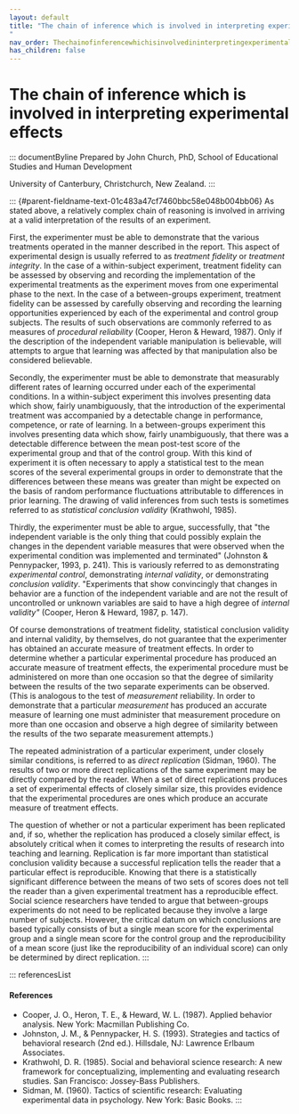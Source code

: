 ```yaml
---
layout: default
title: "The chain of inference which is involved in interpreting experimental effects 
"
nav_order: Thechainofinferencewhichisinvolvedininterpretingexperimentaleffects
has_children: false
---
```

# The chain of inference which is involved in interpreting experimental effects 


::: documentByline
Prepared by John Church, PhD, School of Educational Studies and Human
Development

University of Canterbury, Christchurch, New Zealand.
:::

::: {#parent-fieldname-text-01c483a47cf7460bbc58e048b004bb06}
As stated above, a relatively complex chain of reasoning is involved in
arriving at a valid interpretation of the results of an experiment.

First, the experimenter must be able to demonstrate that the various
treatments operated in the manner described in the report. This aspect
of experimental design is usually referred to as *treatment fidelity* or
*treatment integrity*. In the case of a within-subject experiment,
treatment fidelity can be assessed by observing and recording the
implementation of the experimental treatments as the experiment moves
from one experimental phase to the next. In the case of a between-groups
experiment, treatment fidelity can be assessed by carefully observing
and recording the learning opportunities experienced by each of the
experimental and control group subjects. The results of such
observations are commonly referred to as measures of *procedural
reliability* (Cooper, Heron & Heward, 1987). Only if the description of
the independent variable manipulation is believable, will attempts to
argue that learning was affected by that manipulation also be considered
believable.

Secondly, the experimenter must be able to demonstrate that measurably
different rates of learning occurred under each of the experimental
conditions. In a within-subject experiment this involves presenting data
which show, fairly unambiguously, that the introduction of the
experimental treatment was accompanied by a detectable change in
performance, competence, or rate of learning. In a between-groups
experiment this involves presenting data which show, fairly
unambiguously, that there was a detectable difference between the mean
post-test score of the experimental group and that of the control group.
With this kind of experiment it is often necessary to apply a
statistical test to the mean scores of the several experimental groups
in order to demonstrate that the differences between these means was
greater than might be expected on the basis of random performance
fluctuations attributable to differences in prior learning. The drawing
of valid inferences from such tests is sometimes referred to as
*statistical conclusion validity* (Krathwohl, 1985).

Thirdly, the experimenter must be able to argue, successfully, that "the
independent variable is the only thing that could possibly explain the
changes in the dependent variable measures that were observed when the
experimental condition was implemented and terminated" (Johnston &
Pennypacker, 1993, p. 241). This is variously referred to as
demonstrating *experimental control*, demonstrating *internal validity*,
or demonstrating *conclusion validity*. "Experiments that show
convincingly that changes in behavior are a function of the independent
variable and are not the result of uncontrolled or unknown variables are
said to have a high degree of *internal validity"* (Cooper, Heron &
Heward, 1987, p. 147).

Of course demonstrations of treatment fidelity, statistical conclusion
validity and internal validity, by themselves, do not guarantee that the
experimenter has obtained an accurate measure of treatment effects. In
order to determine whether a particular experimental procedure has
produced an accurate measure of treatment effects, the experimental
procedure must be administered on more than one occasion so that the
degree of similarity between the results of the two separate experiments
can be observed. (This is analogous to the test of *measurement*
reliability. In order to demonstrate that a particular *measurement* has
produced an accurate measure of learning one must administer that
measurement procedure on more than one occasion and observe a high
degree of similarity between the results of the two separate measurement
attempts.)

The repeated administration of a particular experiment, under closely
similar conditions, is referred to as *direct replication* (Sidman,
1960). The results of two or more direct replications of the same
experiment may be directly compared by the reader. When a set of direct
replications produces a set of experimental effects of closely similar
size, this provides evidence that the experimental procedures are ones
which produce an accurate measure of treatment effects.

The question of whether or not a particular experiment has been
replicated and, if so, whether the replication has produced a closely
similar effect, is absolutely critical when it comes to interpreting the
results of research into teaching and learning. Replication is far more
important than statistical conclusion validity because a successful
replication tells the reader that a particular effect is reproducible.
Knowing that there is a statistically significant difference between the
means of two sets of scores does not tell the reader than a given
experimental treatment has a reproducible effect. Social science
researchers have tended to argue that between-groups experiments do not
need to be replicated because they involve a large number of subjects.
However, the critical datum on which conclusions are based typically
consists of but a single mean score for the experimental group and a
single mean score for the control group and the reproducibility of a
mean score (just like the reproducibility of an individual score) can
only be determined by direct replication.
:::

::: referencesList
#### References

-   Cooper, J. O., Heron, T. E., & Heward, W. L. (1987). Applied
    behavior analysis. New York: Macmillan Publishing Co.
-   Johnston, J. M., & Pennypacker, H. S. (1993). Strategies and tactics
    of behavioral research (2nd ed.). Hillsdale, NJ: Lawrence Erlbaum
    Associates.
-   Krathwohl, D. R. (1985). Social and behavioral science research: A
    new framework for conceptualizing, implementing and evaluating
    research studies. San Francisco: Jossey-Bass Publishers.
-   Sidman, M. (1960). Tactics of scientific research: Evaluating
    experimental data in psychology. New York: Basic Books.
:::
